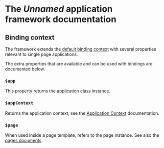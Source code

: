 # The *Unnamed* application framework documentation
## Binding context
The framework extends the [default binding context](http://knockoutjs.com/documentation/binding-context.html) with several properties relevant to single page applications.

The extra properties that are available and can be used with bindings are documented below.

### `$app`
This property returns the application class instance.

### `$appContext`
Returns the application context, see the [Application Context](README.md#Application-Context) documentation.

### `$page`
When used inside a page template, refers to the page instance. See also the [pages documents](Pages.md).